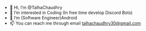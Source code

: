 - 👋 Hi, I’m @TalhaChaudhry
- 👀 I’m interested in Coding (In free time develop Discord Bots)
- 🌱 I’m (Software Engineer)Android 
- 📫 You can reach me through email talhachaudhry30@gmail.com
<!---
TalhaChaudhry/TalhaChaudhry is a ✨ special ✨ repository because its `README.md` (this file) appears on your GitHub profile.
You can click the Preview link to take a look at your changes.
--->
